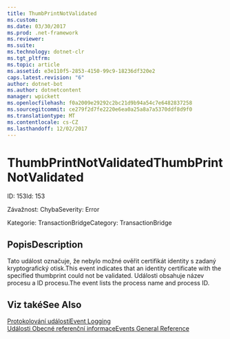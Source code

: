 ```yaml
---
title: ThumbPrintNotValidated
ms.custom: 
ms.date: 03/30/2017
ms.prod: .net-framework
ms.reviewer: 
ms.suite: 
ms.technology: dotnet-clr
ms.tgt_pltfrm: 
ms.topic: article
ms.assetid: e3e110f5-2853-4150-99c9-18236df320e2
caps.latest.revision: "6"
author: dotnet-bot
ms.author: dotnetcontent
manager: wpickett
ms.openlocfilehash: f0a2009e29292c2bc21d9b94a54c7e6482837258
ms.sourcegitcommit: ce279f2d7fe2220e6ea0a25a8a7a5370ddf8d9f0
ms.translationtype: MT
ms.contentlocale: cs-CZ
ms.lasthandoff: 12/02/2017
---
```

# <a name="thumbprintnotvalidated"></a><span data-ttu-id="99e43-102">ThumbPrintNotValidated</span><span class="sxs-lookup"><span data-stu-id="99e43-102">ThumbPrintNotValidated</span></span>
<span data-ttu-id="99e43-103">ID: 153</span><span class="sxs-lookup"><span data-stu-id="99e43-103">Id: 153</span></span>  
  
 <span data-ttu-id="99e43-104">Závažnost: Chyba</span><span class="sxs-lookup"><span data-stu-id="99e43-104">Severity: Error</span></span>  
  
 <span data-ttu-id="99e43-105">Kategorie: TransactionBridge</span><span class="sxs-lookup"><span data-stu-id="99e43-105">Category: TransactionBridge</span></span>  
  
## <a name="description"></a><span data-ttu-id="99e43-106">Popis</span><span class="sxs-lookup"><span data-stu-id="99e43-106">Description</span></span>  
 <span data-ttu-id="99e43-107">Tato událost označuje, že nebylo možné ověřit certifikát identity s zadaný kryptografický otisk.</span><span class="sxs-lookup"><span data-stu-id="99e43-107">This event indicates that an identity certificate with the specified thumbprint could not be validated.</span></span> <span data-ttu-id="99e43-108">Události obsahuje název procesu a ID procesu.</span><span class="sxs-lookup"><span data-stu-id="99e43-108">The event lists the process name and process ID.</span></span>  
  
## <a name="see-also"></a><span data-ttu-id="99e43-109">Viz také</span><span class="sxs-lookup"><span data-stu-id="99e43-109">See Also</span></span>  
 [<span data-ttu-id="99e43-110">Protokolování událostí</span><span class="sxs-lookup"><span data-stu-id="99e43-110">Event Logging</span></span>](../../../../../docs/framework/wcf/diagnostics/event-logging/index.md)  
 [<span data-ttu-id="99e43-111">Události Obecné referenční informace</span><span class="sxs-lookup"><span data-stu-id="99e43-111">Events General Reference</span></span>](../../../../../docs/framework/wcf/diagnostics/event-logging/events-general-reference.md)
